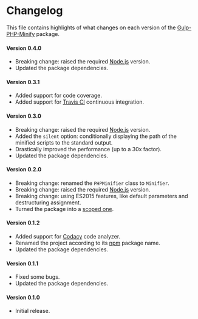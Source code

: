 # Changelog
This file contains highlights of what changes on each version of the [Gulp-PHP-Minify](https://www.npmjs.com/package/@aquafadas/gulp-php-minify) package.

#### Version 0.4.0
- Breaking change: raised the required [Node.js](https://nodejs.org) version.
- Updated the package dependencies.

#### Version 0.3.1
- Added support for code coverage.
- Added support for [Travis CI](https://travis-ci.org) continuous integration.

#### Version 0.3.0
- Breaking change: raised the required [Node.js](https://nodejs.org) version.
- Added the `silent` option: conditionally displaying the path of the minified scripts to the standard output.
- Drastically improved the performance (up to a 30x factor).
- Updated the package dependencies.

#### Version 0.2.0
- Breaking change: renamed the `PHPMinifier` class to `Minifier`.
- Breaking change: raised the required [Node.js](https://nodejs.org) version.
- Breaking change: using ES2015 features, like default parameters and destructuring assignment.
- Turned the package into a [scoped one](https://docs.npmjs.com/getting-started/scoped-packages).

#### Version 0.1.2
- Added support for [Codacy](https://www.codacy.com) code analyzer.
- Renamed the project according to its [npm](https://www.npmjs.com) package name.
- Updated the package dependencies.

#### Version 0.1.1
- Fixed some bugs.
- Updated the package dependencies.

#### Version 0.1.0
- Initial release.
